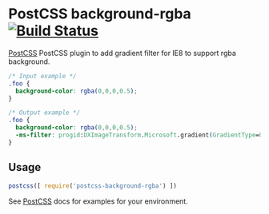 # PostCSS background-rgba [![Build Status](https://travis-ci.org/iamvdo/postcss-opacity.svg)](https://travis-ci.org/iamvdo/postcss-opacity)

[PostCSS] PostCSS plugin to add gradient filter for IE8 to support rgba background.

[PostCSS]: https://github.com/postcss/postcss

```css
/* Input example */
.foo {
  background-color: rgba(0,0,0,0.5);
}
```

```css
/* Output example */
.foo {
  background-color: rgba(0,0,0,0.5);
  -ms-filter: progid:DXImageTransform.Microsoft.gradient(GradientType=0,StartColorStr='80000000',EndColorStr = '80000000');
}
```

## Usage

```js
postcss([ require('postcss-background-rgba') ])
```

See [PostCSS] docs for examples for your environment.
